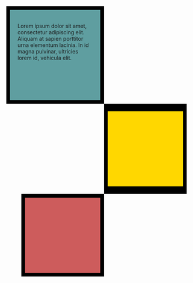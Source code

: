 <!DOCTYPE html>
<html>
<head>
  <meta charset="UTF-8">
  <meta name="viewport" content="width=device-width, initial-scale=1">
  <title>box model</title>
  <style>
   .first { background-color: cadetblue;
    width: 200px;
    height: 200px;
    border: 10px solid black;
    padding: 20px;
   }
    .second { 
      background-color: gold;
    width: 200px;
    height: 200px;
    border: solid black;
    border-width:20px 10px ;
    margin-left: 260px;
    }
    .third
    { background-color: indianred;
    width: 200px;
    height: 200px;
    border: 10px solid black;
  margin-left: 40px;
   }
    
    
    
  </style>
  
</head>
<body>
  
  <div class="first">
    <p>
    Lorem ipsum dolor sit amet, consectetur adipiscing elit.
Aliquam at sapien porttitor urna elementum lacinia. In id magna pulvinar, ultricies lorem id, vehicula elit.
    </p>
    
  </div>
  <div class="second">
    
    
    
  </div>
  <div class="third">
    
    
  </div>

</body>
</html>
